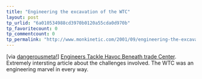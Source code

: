 ```yaml
---
title: "Engineering the excavation of the WTC"
layout: post
tp_urlid: "6a010534988cd3970b0120a55cda0d970b"
tp_favoritecount: 0
tp_commentcount: 0
tp_permalink: "http://www.monkinetic.com/2001/09/engineering-the-excavation-of-the-wtc.html"
---
```

[via <a href="http://www.dangerousmeta.com">dangerousmeta!</a>] <a href="http://www.nytimes.com/2001/09/18/science/18UNDE.html">Engineers Tackle Havoc Beneath trade Center</a>. Extremely intersting article about the challenges involved. The WTC was an engineering marvel in every way.
